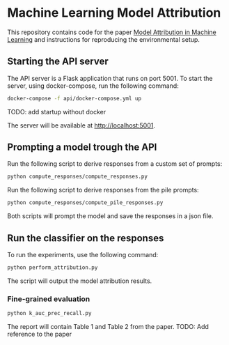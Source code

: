 # Machine Learning Model Attribution

This repository contains code for the paper [Model Attribution in Machine Learning](https://arxiv.org/abs/....) and instructions for reproducing the environmental setup.

## Starting the API server

The API server is a Flask application that runs on port 5001. To start the server, using docker-compose, run the following command:

```bash
docker-compose -f api/docker-compose.yml up
```

TODO: add startup without docker

The server will be available at [http://localhost:5001](http://localhost:5001).

## Prompting a model trough the API

Run the following script to derive responses from a custom set of prompts:

   ```bash
   python compute_responses/compute_responses.py
   ``` 

Run the following script to derive responses from the pile prompts:

   ```bash
   python compute_responses/compute_pile_responses.py
   ``` 

Both scripts will prompt the model and save the responses in a json file.

## Run the classifier on the responses

To run the experiments, use the following command:

   ```bash
   python perform_attribution.py
   ```

The script will output the model attribution results.

### Fine-grained evaluation

   ```bash
   python k_auc_prec_recall.py
   ```

The report will contain Table 1 and Table 2 from the paper. TODO: Add reference to the paper